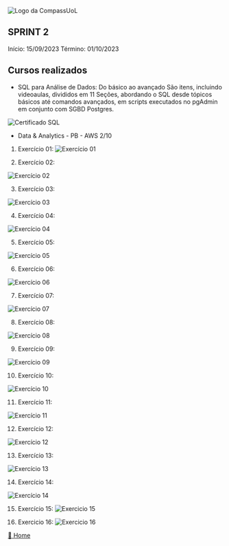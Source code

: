 ![Logo da CompassUoL](/img/Logo_CompassUOL.png)
## SPRINT 2
Início: 15/09/2023  Término: 01/10/2023

## Cursos realizados

* SQL para Análise de Dados: Do básico ao avançado
São  itens, incluindo videoaulas, divididos em 11 Seções, abordando o SQL desde tópicos básicos até comandos avançados, em scripts executados no pgAdmin em conjunto com SGBD Postgres.

![Certificado SQL]()

* Data & Analytics - PB - AWS 2/10


1. Exercício 01:
![Exercício 01](/SPRINT%202/img/EX1.png)

2. Exercício 02:

![Exercício 02](/SPRINT%202/img/EX2.png)

3. Exercício 03:

![Exercício 03](/SPRINT%202/img/EX3.png)

4. Exercício 04:

![Exercício 04](/SPRINT%202/img/EX4.png)

5. Exercício 05:

![Exercício 05](/SPRINT%202/img/EX5.png)

6. Exercício 06:

![Exercício 06](/SPRINT%202/img/EX6.png)

7. Exercício 07:

![Exercício 07](/SPRINT%202/img/EX7.png)

8. Exercício 08:

![Exercício 08](/SPRINT%202/img/EX8.png)

9. Exercício 09:

![Exercício 09](/SPRINT%202/img/EX9.png)

10. Exercício 10:

![Exercício 10](/SPRINT%202/img/EX10.png)

11. Exercício 11:

![Exercício 11](/SPRINT%202/img/EX11.png)

12. Exercício 12:

![Exercício 12](/SPRINT%202/img/EX12.png)

13. Exercício 13:

![Exercício 13](/SPRINT%202/img/EX13.png)

14. Exercício 14:

![Exercício 14](/SPRINT%202/img/EX14.png)

15. Exercício 15:
![Exercicio 15](/SPRINT%202/img/EX15.png)

16. Exercicio 16:
![Exercicio 16](/SPRINT%202/img/EX16.png)


[:file_folder: Home](/)